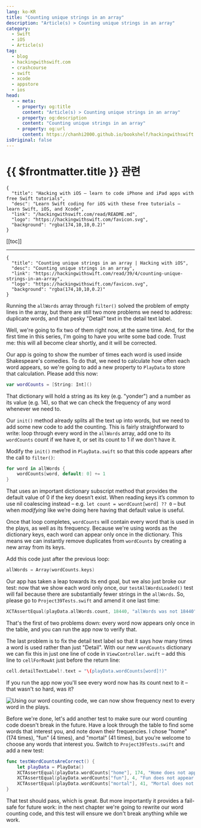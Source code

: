 ```yaml
---
lang: ko-KR
title: "Counting unique strings in an array"
description: "Article(s) > Counting unique strings in an array"
category:
  - Swift
  - iOS
  - Article(s)
tag: 
  - blog
  - hackingwithswift.com
  - crashcourse
  - swift
  - xcode
  - appstore
  - ios  
head:
  - - meta:
    - property: og:title
      content: "Article(s) > Counting unique strings in an array"
    - property: og:description
      content: "Counting unique strings in an array"
    - property: og:url
      content: https://chanhi2000.github.io/bookshelf/hackingwithswift.com/read/39/04-counting-unique-strings-in-an-array.html
isOriginal: false
---
```


# {{ $frontmatter.title }} 관련

```component VPCard
{
  "title": "Hacking with iOS – learn to code iPhone and iPad apps with free Swift tutorials",
  "desc": "Learn Swift coding for iOS with these free tutorials – learn Swift, iOS, and Xcode",
  "link": "/hackingwithswift.com/read/README.md",
  "logo": "https://hackingwithswift.com/favicon.svg",
  "background": "rgba(174,10,10,0.2)"
}
```

[[toc]]

---

```component VPCard
{
  "title": "Counting unique strings in an array | Hacking with iOS",
  "desc": "Counting unique strings in an array",
  "link": "https://hackingwithswift.com/read/39/4/counting-unique-strings-in-an-array",
  "logo": "https://hackingwithswift.com/favicon.svg",
  "background": "rgba(174,10,10,0.2)"
}
```

Running the `allWords` array through `filter()` solved the problem of empty lines in the array, but there are still two more problems we need to address: duplicate words, and that pesky "Detail" text in the detail text label.

Well, we're going to fix two of them right now, at the same time. And, for the first time in this series, I'm going to have you write some bad code. Trust me: this will all become clear shortly, and it will be corrected.

Our app is going to show the number of times each word is used inside Shakespeare's comedies. To do that, we need to calculate how often each word appears, so we're going to add a new property to `PlayData` to store that calculation. Please add this now:

```swift
var wordCounts = [String: Int]()
```

That dictionary will hold a string as its key (e.g. "yonder") and a number as its value (e.g. 14), so that we can check the frequency of any word whenever we need to.

Our `init()` method already splits all the text up into words, but we need to add some new code to add the counting. This is fairly straightforward to write: loop through every word in the `allWords` array, add one to its `wordCounts` count if we have it, or set its count to 1 if we don't have it.

Modify the `init()` method in <FontIcon icon="fa-brands fa-swift"/>`PlayData.swift` so that this code appears after the call to `filter()`:

```swift
for word in allWords {
    wordCounts[word, default: 0] += 1
}
```

That uses an important dictionary subscript method that provides the default value of 0 if the key doesn’t exist. When reading keys it’s common to use nil coalescing instead – e.g. `let count = wordCount[word] ?? 0` – but when *modifying* like we’re doing here having that default value is useful.

Once that loop completes, `wordCounts` will contain every word that is used in the plays, as well as its frequency. Because we're using words as the dictionary keys, each word can appear only once in the dictionary. This means we can instantly remove duplicates from `wordCounts` by creating a new array from its keys.

Add this code just after the previous loop:

```swift
allWords = Array(wordCounts.keys)
```

Our app has taken a leap towards its end goal, but we also just broke our test: now that we show each word only once, our `testAllWordsLoaded()` test will fail because there are substantially fewer strings in the `allWords`. So, please go to <FontIcon icon="fa-brands fa-swift"/>`Project39Tests.swift` and amend it one last time:

```swift
XCTAssertEqual(playData.allWords.count, 18440, "allWords was not 18440")
```

That's the first of two problems down: every word now appears only once in the table, and you can run the app now to verify that.

The last problem is to fix the detail text label so that it says how many times a word is used rather than just "Detail". With our new `wordCounts` dictionary we can fix this in just one line of code in <FontIcon icon="fa-brands fa-swift"/>`ViewController.swift` – add this line to `cellForRowAt` just before the return line:

```swift
cell.detailTextLabel!.text = "\(playData.wordCounts[word]!)"
```

If you run the app now you'll see every word now has its count next to it – that wasn't so hard, was it?

![Using our word counting code, we can now show frequency next to every word in the plays.](https://hackingwithswift.com/img/books/hws/39-8@2x.png)

Before we're done, let's add another test to make sure our word counting code doesn't break in the future. Have a look through the table to find some words that interest you, and note down their frequencies. I chose "home" (174 times), "fun" (4 times), and "mortal" (41 times), but you're welcome to choose any words that interest you. Switch to <FontIcon icon="fa-brands fa-swift"/>`Project39Tests.swift` and add a new test:

```swift
func testWordCountsAreCorrect() {
    let playData = PlayData()
    XCTAssertEqual(playData.wordCounts["home"], 174, "Home does not appear 174 times")
    XCTAssertEqual(playData.wordCounts["fun"], 4, "Fun does not appear 4 times")
    XCTAssertEqual(playData.wordCounts["mortal"], 41, "Mortal does not appear 41 times")
}
```

That test should pass, which is great. But more importantly it provides a fail-safe for future work: in the next chapter we're going to rewrite our word counting code, and this test will ensure we don't break anything while we work.

